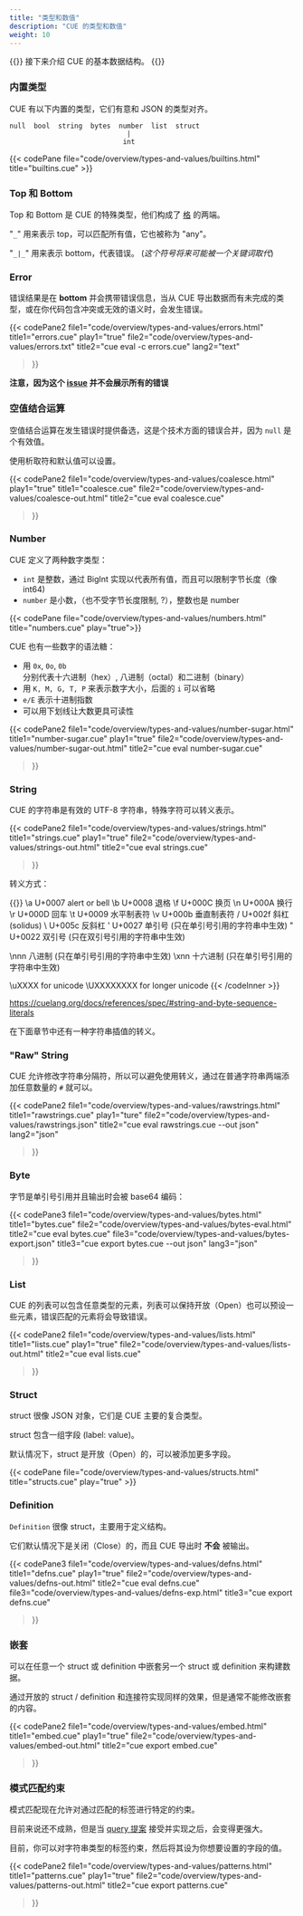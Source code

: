 ```yaml
---
title: "类型和数值"
description: "CUE 的类型和数值"
weight: 10
---
```


{{<lead>}}
接下来介绍 CUE 的基本数据结构。
{{</lead>}}


### 内置类型

CUE 有以下内置的类型，它们有意和 JSON 的类型对齐。

```text
null  bool  string  bytes  number  list  struct
                             |
                            int
```

{{< codePane file="code/overview/types-and-values/builtins.html" title="builtins.cue" >}}

### Top 和 Bottom

Top 和 Bottom 是 CUE 的特殊类型，他们构成了 [格](https://zh.wikipedia.org/wiki/%E6%A0%BC_(%E6%95%B0%E5%AD%A6)) 的两端。

"`_`" 用来表示 top，可以匹配所有值，它也被称为 "any"。

"`_|_`" 用来表示 bottom，代表错误。 (_这个符号将来可能被一个关键词取代_)

### Error

错误结果是在 __bottom__ 并会携带错误信息，当从 CUE 导出数据而有未完成的类型，或在你代码包含冲突或无效的语义时，会发生错误。

{{< codePane2
	file1="code/overview/types-and-values/errors.html" title1="errors.cue" play1="true"
	file2="code/overview/types-and-values/errors.txt" title2="cue eval -c errors.cue" lang2="text"
>}}

__注意，因为这个 [issue](https://github.com/cue-lang/cue/issues/1319) 并不会展示所有的错误__



### 空值结合运算

空值结合运算在发生错误时提供备选，这是个技术方面的错误合并，因为 `null` 是个有效值。

使用析取符和默认值可以设置。

{{< codePane2
  file1="code/overview/types-and-values/coalesce.html" play1="true" title1="coalesce.cue"
  file2="code/overview/types-and-values/coalesce-out.html" title2="cue eval coalesce.cue"
>}}



### Number

CUE 定义了两种数字类型：

- `int` 是整数，通过 BigInt 实现以代表所有值，而且可以限制字节长度（像 int64)
- `number` 是小数，（也不受字节长度限制, ?），整数也是 number

{{< codePane file="code/overview/types-and-values/numbers.html" title="numbers.cue" play="true">}}

CUE 也有一些数字的语法糖：

- 用 `0x`, `0o`, `0b` 分别代表十六进制（hex）, 八进制（octal）和二进制（binary）
- 用 `K, M, G, T, P` 来表示数字大小，后面的 `i` 可以省略
- `e/E` 表示十进制指数
- 可以用下划线让大数更具可读性

{{< codePane2
  file1="code/overview/types-and-values/number-sugar.html" title1="number-sugar.cue" play1="true"
  file2="code/overview/types-and-values/number-sugar-out.html" title2="cue eval number-sugar.cue"
>}}



### String

CUE 的字符串是有效的 UTF-8 字符串，特殊字符可以转义表示。

{{< codePane2
  file1="code/overview/types-and-values/strings.html" title1="strings.cue" play1="true"
  file2="code/overview/types-and-values/strings-out.html" title2="cue eval strings.cue"
>}}

转义方式：

{{<codeInner lang="text">}}
\a   U+0007 alert or bell
\b   U+0008 退格
\f   U+000C 换页
\n   U+000A 换行
\r   U+000D 回车
\t   U+0009 水平制表符
\v   U+000b 垂直制表符
\/   U+002f 斜杠(solidus)
\\   U+005c 反斜杠
\'   U+0027 单引号 (只在单引号引用的字符串中生效)
\"   U+0022 双引号 (只在双引号引用的字符串中生效)

\nnn   八进制      (只在单引号引用的字符串中生效)
\xnn   十六进制    (只在单引号引用的字符串中生效)

\uXXXX  for unicode
\UXXXXXXXX for longer unicode
{{< /codeInner >}}

https://cuelang.org/docs/references/spec/#string-and-byte-sequence-literals

在下面章节中还有一种字符串插值的转义。



### "Raw" String

CUE 允许修改字符串分隔符，所以可以避免使用转义，通过在普通字符串两端添加任意数量的 `#` 就可以。

{{< codePane2
  file1="code/overview/types-and-values/rawstrings.html" title1="rawstrings.cue" play1="ture"
  file2="code/overview/types-and-values/rawstrings.json" title2="cue eval rawstrings.cue --out json" lang2="json"
>}}



### Byte

字节是单引号引用并且输出时会被 base64 编码：

{{< codePane3
  file1="code/overview/types-and-values/bytes.html" title1="bytes.cue"
  file2="code/overview/types-and-values/bytes-eval.html" title2="cue eval bytes.cue"
  file3="code/overview/types-and-values/bytes-export.json" title3="cue export bytes.cue --out json" lang3="json"
>}}



### List

CUE 的列表可以包含任意类型的元素，列表可以保持开放（Open）也可以预设一些元素，错误匹配的元素将会导致错误。

{{< codePane2
  file1="code/overview/types-and-values/lists.html" title1="lists.cue" play1="true"
  file2="code/overview/types-and-values/lists-out.html" title2="cue eval lists.cue"
>}}



### Struct

struct 很像 JSON 对象，它们是 CUE 主要的复合类型。

struct 包含一组字段 (label: value)。

默认情况下，struct 是开放（Open）的，可以被添加更多字段。

{{< codePane file="code/overview/types-and-values/structs.html" title="structs.cue" play="true" >}}



### Definition

`Definition` 很像 struct，主要用于定义结构。

它们默认情况下是关闭（Close）的，而且 CUE 导出时 __不会__ 被输出。

{{< codePane3
  file1="code/overview/types-and-values/defns.html"     title1="defns.cue" play1="true"
  file2="code/overview/types-and-values/defns-out.html" title2="cue eval defns.cue"
  file3="code/overview/types-and-values/defns-exp.html" title3="cue export defns.cue"
>}}



### 嵌套

可以在任意一个 struct 或 definition 中嵌套另一个 struct 或 definition 来构建数据。

通过开放的 struct / definition 和连接符实现同样的效果，但是通常不能修改嵌套的内容。

{{< codePane2
  file1="code/overview/types-and-values/embed.html"     title1="embed.cue" play1="true"
  file2="code/overview/types-and-values/embed-out.html" title2="cue export embed.cue"
>}}



### 模式匹配约束

模式匹配现在允许对通过匹配的标签进行特定的约束。

目前来说还不成熟，但是当 [query 提案](https://github.com/cuelang/cue/issues/165) 接受并实现之后，会变得更强大。

目前，你可以对字符串类型的标签约束，然后将其设为你想要设置的字段的值。

{{< codePane2
  file1="code/overview/types-and-values/patterns.html"     title1="patterns.cue" play1="true"
  file2="code/overview/types-and-values/patterns-out.html" title2="cue export patterns.cue"
>}}

